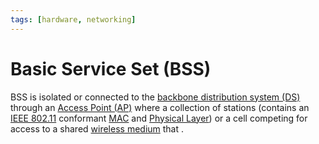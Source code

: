 ```yaml
---
tags: [hardware, networking]
---
```


# Basic Service Set (BSS)

BSS is isolated or connected to the [backbone distribution system (DS)](202304171340.md)
through an [Access Point (AP)](202304061549.md) where a collection of stations
(contains an [IEEE 802.11](202303292155.md) conformant [MAC](202303301623.md)
and [Physical Layer](202206131647.md)) or a cell competing for access to a
shared [wireless medium](202302161842.md) that .
